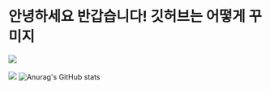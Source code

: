 <h1> 안녕하세요 반갑습니다! 깃허브는 어떻게 꾸미지 </h1>

<img src="https://github-readme-stats.vercel.app/api/top-langs/?username=chaerish&layout=compact"><br><br>
<img src="https://github-readme-stats.vercel.app/api?username=chaerish&show_icons=true">
![Anurag's GitHub stats](https://github-readme-stats.vercel.app/api?username=chaerish&show_icons=true&theme=radical)
